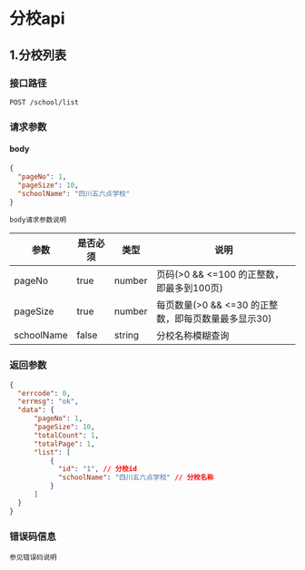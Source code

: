# 分校api
## 1.分校列表
### 接口路径
```http request
POST /school/list
```
### 请求参数
#### body
```json
{
  "pageNo": 1,
  "pageSize": 10, 
  "schoolName": "四川五六点学校"
}
```
`body请求参数说明`

| 参数 | 是否必须 | 类型 | 说明 |
| --- | --- | --- | --- |
| pageNo | true |  number | 页码(>0 && <=100 的正整数，即最多到100页) |
| pageSize | true |  number | 每页数量(>0 && <=30 的正整数，即每页数量最多显示30) |
| schoolName | false |  string | 分校名称模糊查询 |

### 返回参数
```json
{
  "errcode": 0,
  "errmsg": "ok",
  "data": {
      "pageNo": 1,
      "pageSize": 10,
      "totalCount": 1,
      "totalPage": 1,
      "list": [
          {
            "id": "1", // 分校id
            "schoolName": "四川五六点学校" // 分校名称
          }
      ]
  }
}
```

### 错误码信息
`参见错误码说明`

